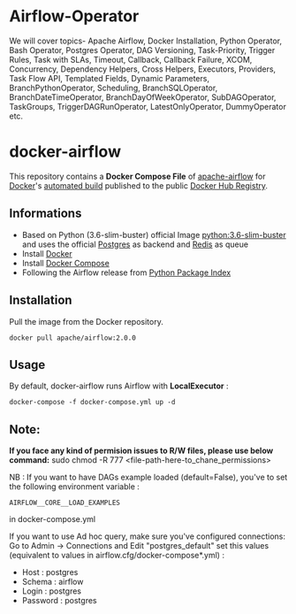 # Airflow-Operator
We will cover topics- Apache Airflow, Docker Installation, Python Operator, Bash Operator, Postgres Operator, DAG Versioning, Task-Priority, Trigger Rules, Task with SLAs, Timeout, Callback, Callback Failure, XCOM, Concurrency, Dependency Helpers, Cross Helpers, Executors, Providers, Task Flow API, Templated Fields, Dynamic Parameters, BranchPythonOperator, Scheduling, BranchSQLOperator, BranchDateTimeOperator, BranchDayOfWeekOperator, SubDAGOperator, TaskGroups, TriggerDAGRunOperator, LatestOnlyOperator, DummyOperator etc.



# docker-airflow

This repository contains a **Docker Compose File** of [apache-airflow](https://github.com/apache/incubator-airflow) for [Docker](https://www.docker.com/)'s [automated build](https://hub.docker.com/r/apache/airflow) published to the public [Docker Hub Registry](https://registry.hub.docker.com/).

## Informations

* Based on Python (3.6-slim-buster) official Image [python:3.6-slim-buster](https://hub.docker.com/_/python/) and uses the official [Postgres](https://hub.docker.com/_/postgres/) as backend and [Redis](https://hub.docker.com/_/redis/) as queue
* Install [Docker](https://www.docker.com/)
* Install [Docker Compose](https://docs.docker.com/compose/install/)
* Following the Airflow release from [Python Package Index](https://pypi.python.org/pypi/apache-airflow)

## Installation

Pull the image from the Docker repository.

    docker pull apache/airflow:2.0.0

## Usage

By default, docker-airflow runs Airflow with **LocalExecutor** :

    docker-compose -f docker-compose.yml up -d

## Note:
**If you face any kind of permision issues to R/W files, please use below command:**
    sudo chmod -R 777 <file-path-here-to_chane_permissions>


NB : If you want to have DAGs example loaded (default=False), you've to set the following environment variable :

`AIRFLOW__CORE__LOAD_EXAMPLES`

in docker-compose.yml

If you want to use Ad hoc query, make sure you've configured connections:
Go to Admin -> Connections and Edit "postgres_default" set this values (equivalent to values in airflow.cfg/docker-compose*.yml) :
- Host : postgres
- Schema : airflow
- Login : postgres
- Password : postgres


